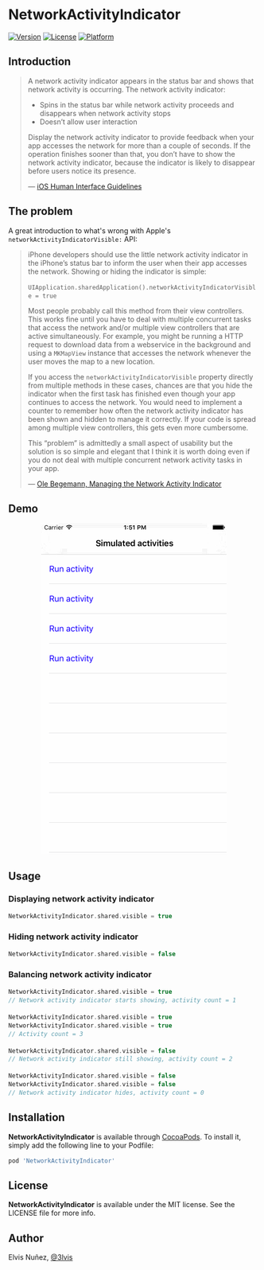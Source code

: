 # NetworkActivityIndicator

[![Version](https://img.shields.io/cocoapods/v/NetworkActivityIndicator.svg?style=flat)](https://cocoapods.org/pods/NetworkActivityIndicator)
[![License](https://img.shields.io/cocoapods/l/NetworkActivityIndicator.svg?style=flat)](https://cocoapods.org/pods/NetworkActivityIndicator)
[![Platform](https://img.shields.io/cocoapods/p/NetworkActivityIndicator.svg?style=flat)](https://cocoapods.org/pods/NetworkActivityIndicator)

## Introduction

> A network activity indicator appears in the status bar and shows that network activity is occurring.
>The network activity indicator:
>
> - Spins in the status bar while network activity proceeds and disappears when network activity stops
> - Doesn’t allow user interaction
>
> Display the network activity indicator to provide feedback when your app accesses the network for more than a couple of seconds. If the operation finishes sooner than that, you don’t have to show the network activity indicator, because the indicator is likely to disappear before users notice its presence.
>
>— [iOS Human Interface Guidelines](https://developer.apple.com/library/ios/documentation/UserExperience/Conceptual/MobileHIG/Controls.html)

## The problem

A great introduction to what's wrong with Apple's `networkActivityIndicatorVisible:` API:

>iPhone developers should use the little network activity indicator in the iPhone’s status bar to inform the user when their app accesses the network. Showing or hiding the indicator is simple:
>
>`UIApplication.sharedApplication().networkActivityIndicatorVisible = true`
>
>Most people probably call this method from their view controllers. This works fine until you have to deal with multiple concurrent tasks that access the network and/or multiple view controllers that are active simultaneously. For example, you might be running a HTTP request to download data from a webservice in the background and using a `MKMapView` instance that accesses the network whenever the user moves the map to a new location.
>
>If you access the `networkActivityIndicatorVisible` property directly from multiple methods in these cases, chances are that you hide the indicator when the first task has finished even though your app continues to access the network. You would need to implement a counter to remember how often the network activity indicator has been shown and hidden to manage it correctly. If your code is spread among multiple view controllers, this gets even more cumbersome.
>
>This “problem” is admittedly a small aspect of usability but the solution is so simple and elegant that I think it is worth doing even if you do not deal with multiple concurrent network activity tasks in your app.
>
>— [Ole Begemann, Managing the Network Activity Indicator](http://oleb.net/blog/2009/09/managing-the-network-activity-indicator/)

## Demo

<p align="center">
  <img src="https://raw.githubusercontent.com/3lvis/NetworkActivityIndicator/master/GIF/sample.gif"/>
</p>

## Usage

### Displaying network activity indicator

```swift
NetworkActivityIndicator.shared.visible = true
```

### Hiding network activity indicator

```swift
NetworkActivityIndicator.shared.visible = false
```

### Balancing network activity indicator

```swift
NetworkActivityIndicator.shared.visible = true
// Network activity indicator starts showing, activity count = 1

NetworkActivityIndicator.shared.visible = true
NetworkActivityIndicator.shared.visible = true
// Activity count = 3

NetworkActivityIndicator.shared.visible = false
// Network activity indicator still showing, activity count = 2

NetworkActivityIndicator.shared.visible = false
NetworkActivityIndicator.shared.visible = false
// Network activity indicator hides, activity count = 0

```

## Installation

**NetworkActivityIndicator** is available through [CocoaPods](http://cocoapods.org). To install
it, simply add the following line to your Podfile:

```ruby
pod 'NetworkActivityIndicator'
```

## License

**NetworkActivityIndicator** is available under the MIT license. See the LICENSE file for more info.

## Author

Elvis Nuñez, [@3lvis](https://twitter.com/3lvis)
